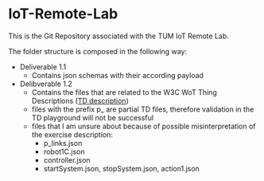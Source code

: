 # IoT-Remote-Lab

This is the Git Repository associated with the TUM IoT Remote Lab.

The folder structure is composed in the following way:
- Deliverable 1.1
	- Contains json schemas with their according payload
- Delibverable 1.2
	- Contains the files that are related to the W3C WoT Thing Descriptions ([TD description](https://www.w3.org/TR/wot-thing-description/))
	- files with the prefix p_ are partial TD files, therefore validation in the TD playground will not be successful
	- files that I am unsure about because of possible misinterpretation of the exercise description:
		- p_links.json
		- robot1C.json
		- controller.json
		- startSystem.json, stopSystem.json, action1.json